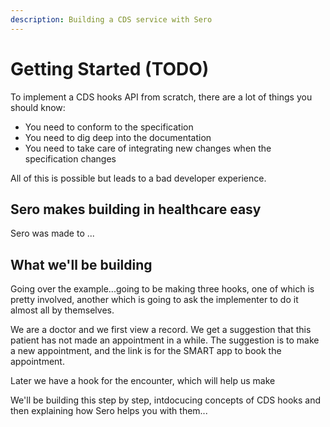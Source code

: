 ```yaml
---
description: Building a CDS service with Sero
---
```


# Getting Started \(TODO\)

To implement a CDS hooks API from scratch, there are a lot of things you should know:

* You need to conform to the specification
* You need to dig deep into the documentation
* You need to take care of integrating new changes when the specification changes

All of this is possible but leads to a bad developer experience. 

## Sero makes building in healthcare easy

Sero was made to ...

## What we'll be building

Going over the example...going to be making three hooks, one of which is pretty involved, another which is going to ask the implementer to do it almost all by themselves.

We are a doctor and we first view a record. We get a suggestion that this patient has not made an appointment in a while. The suggestion is to make a new appointment, and the link is for the SMART app to book the appointment. 

Later we have a hook for the encounter, which will help us make 

We'll be building this step by step, intdocucing concepts of CDS hooks and then explaining how Sero helps you with them...

